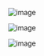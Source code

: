 

![image](https://github.com/ederros/TowerDefence/assets/66615068/e126e6ed-653f-4bd8-8c0e-babb482fcd47)

![image](https://github.com/ederros/TowerDefence/assets/66615068/e809e199-0416-4487-9120-2d803987020a)

![image](https://github.com/ederros/TowerDefence/assets/66615068/d01142e8-fcdd-4a9e-a78b-202d3cf5c9e1)
